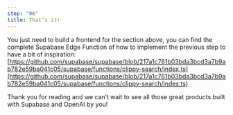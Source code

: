 ```yaml
---
step: "06"
title: That’s it!
---
```


You just need to build a frontend for the section above, you can find the complete Supabase Edge Function of how to implement the previous step to have a bit of inspiration: [https://github.com/supabase/supabase/blob/217a1c761b03bda3bcd3a7b9ab782e59ba041c05/supabase/functions/clippy-search/index.ts](https://github.com/supabase/supabase/blob/217a1c761b03bda3bcd3a7b9ab782e59ba041c05/supabase/functions/clippy-search/index.ts)

Thank you for reading and we can’t wait to see all those great products built with Supabase and OpenAI by you!
